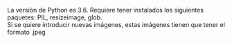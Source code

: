 La versión de Python es 3.6.
        Requiere tener instalados los siguientes paquetes: PIL, resizeimage, glob.  
        Si se quiere introducir nuevas imágenes, estas imágenes tienen que tener el formato .jpeg
  
